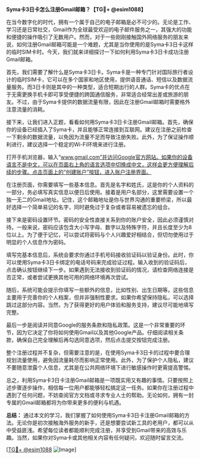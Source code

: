 **Syma卡3日卡怎么注册Gmail邮箱？【TG💪+ @esim1088】**

在当今数字化的时代，拥有一个属于自己的电子邮箱是必不可少的。无论是工作、学习还是日常社交，Gmail作为全球最受欢迎的电子邮件服务之一，其强大的功能和便捷的操作吸引了无数用户。然而，对于一些刚刚接触国外网络服务的朋友来说，如何注册Gmail邮箱可能是一个难题，尤其是当你使用的是Syma卡3日卡这样的临时SIM卡时。今天，我们就来详细探讨一下如何利用Syma卡3日卡成功注册Gmail邮箱。

首先，我们需要了解什么是Syma卡3日卡。Syma卡是一种专门针对国际旅行者设计的临时SIM卡，它可以在多个国家和地区使用，提供语音通话、短信以及数据流量服务。而3日卡则是其中的一种类型，适合短期出行的人群。Syma卡的优点在于无需更换手机卡即可享受便捷的跨国通信服务，非常适合经常出差或旅游的朋友。不过，由于Syma卡提供的数据流量有限，因此在注册Gmail邮箱时需要格外注意流量的消耗。

接下来，让我们进入正题，看看如何用Syma卡3日卡注册Gmail邮箱。首先，确保你的设备已经插入了Syma卡，并且能够正常连接到互联网。建议在注册之前检查一下剩余的数据流量，以免因为流量不足而导致注册失败。此外，为了保证操作顺利进行，建议选择一个稳定的Wi-Fi环境来进行注册。

打开手机浏览器，输入“www.gmail.com”并访问Google官方网站。如果你的设备语言不是中文，可以在页面右上角的语言选项中切换成中文，这样会更方便理解后续的步骤。点击页面上的“创建账户”按钮，进入账户注册界面。

在注册页面，你需要填写一些基本信息。首先是名字和姓氏，这是你的个人资料的一部分，务必填写真实信息以便日后使用。接着是用户名部分，这里需要设置一个独一无二的Gmail地址。记住，这个邮箱地址是你与世界沟通的重要桥梁，所以最好选择一个简单易记的名字，同时避免过于复杂或者容易被遗忘的组合。

接下来是密码设置环节。密码的安全性直接关系到你的账户安全，因此必须谨慎对待。一般来说，密码应该包含大小写字母、数字以及特殊字符，并且长度至少为8位以上。为了便于记忆，可以尝试将密码与个人兴趣爱好相结合，但切勿使用过于明显的个人信息作为密码。

填写完基本信息后，系统会要求你通过手机号码接收验证码以验证身份。此时，你可以使用Syma卡3日卡绑定的电话号码来完成验证过程。输入收到的验证码后，点击确认按钮继续下一步。如果遇到无法接收到验证码的情况，请检查网络连接是否正常，或者尝试更换其他可用的网络环境再次尝试。

随后，系统可能会提示你填写一些额外的信息，比如性别、出生日期等。这些信息主要用于完善你的个人档案，但并非强制性要求。如果你希望保持隐私，可以选择跳过这部分内容。当然，为了获得更好的用户体验和服务支持，建议尽可能地填写完整。

最后一步是阅读并同意Google的服务条款和隐私政策。这是一个非常重要的环节，因为它决定了你将如何使用Gmail以及其他Google产品。仔细阅读相关条款，确保自己完全理解后再勾选同意选项，然后点击提交按钮完成注册。

整个注册过程并不复杂，但需要注意的是，在使用Syma卡3日卡的过程中要合理规划流量使用，避免因流量耗尽而影响正常使用。此外，为了保护个人隐私，建议不要随意泄露个人信息，尤其是在公共网络环境下进行敏感操作时更需提高警惕。

总之，利用Syma卡3日卡注册Gmail邮箱是一项既实用又有趣的事情。只要按照上述步骤逐步操作，相信每一位用户都能够轻松搞定这一任务。如果你在注册过程中遇到了任何问题，不妨查阅官方文档或寻求专业人士的帮助。无论如何，拥有一封专属的Gmail邮箱都将为你带来更多的便利与机遇。

**总结：**
通过本文的学习，我们掌握了如何使用Syma卡3日卡注册Gmail邮箱的方法。无论你是初次接触海外服务的新手，还是想要尝试新工具的老用户，都可以从中受益匪浅。希望每位读者都能顺利完成注册，并享受到Gmail带来的高效与乐趣。当然，如果你对Syma卡或其他相关内容有任何疑问，欢迎随时留言交流。

[[TG💪+ @esim1088](https://t.me/s/esim1088) ![Image](https://i.postimg.cc/4NQfJmqS/Snipaste-2025-05-13-00-14-12.png)]
